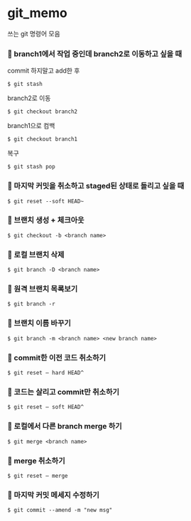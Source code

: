 # git_memo
쓰는 git 명령어 모음


### 🔶  branch1에서 작업 중인데 branch2로 이동하고 싶을 때
commit 하지말고 add한 후 <br>
```
$ git stash
```
branch2로 이동
```
$ git checkout branch2
```
branch1으로 컴백
```
$ git checkout branch1
```
복구
```
$ git stash pop
```
### 🔶  마지막 커밋을 취소하고 staged된 상태로 돌리고 싶을 때
```
$ git reset --soft HEAD~
```

### 🔶  브랜치 생성 + 체크아웃
```
$ git checkout -b <branch name>
```
### 🔶 로컬 브랜치 삭제
```
$ git branch -D <branch name>
```

### 🔶 원격 브랜치 목록보기
```
$ git branch -r
```

### 🔶 브랜치 이름 바꾸기
```
$ git branch -m <branch name> <new branch name>
```

### 🔶 commit한 이전 코드 취소하기
```
$ git reset — hard HEAD^
```

### 🔶 코드는 살리고 commit만 취소하기
```
$ git reset — soft HEAD^
```
### 🔶 로컬에서 다른 branch merge 하기
```
$ git merge <branch name>
```

### 🔶 merge 취소하기
```
$ git reset — merge
```

### 🔶 마지막 커밋 메세지 수정하기
```
$ git commit --amend -m "new msg"
```
